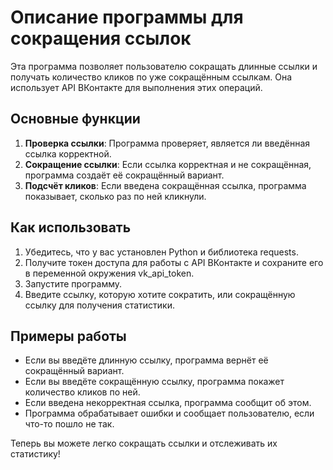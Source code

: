 # Описание программы для сокращения ссылок
Эта программа позволяет пользователю сокращать длинные ссылки и получать количество кликов по уже сокращённым ссылкам. Она использует API ВКонтакте для выполнения этих операций.
## Основные функции
1. **Проверка ссылки**: Программа проверяет, является ли введённая ссылка корректной.
2. **Сокращение ссылки**: Если ссылка корректная и не сокращённая, программа создаёт её сокращённый вариант.
3. **Подсчёт кликов**: Если введена сокращённая ссылка, программа показывает, сколько раз по ней кликнули.
## Как использовать
1. Убедитесь, что у вас установлен Python и библиотека requests.
2. Получите токен доступа для работы с API ВКонтакте и сохраните его в переменной окружения vk_api_token.
3. Запустите программу.
4. Введите ссылку, которую хотите сократить, или сокращённую ссылку для получения статистики.
## Примеры работы
- Если вы введёте длинную ссылку, программа вернёт её сокращённый вариант.
- Если вы введёте сокращённую ссылку, программа покажет количество кликов по ней.
- Если введена некорректная ссылка, программа сообщит об этом.
- Программа обрабатывает ошибки и сообщает пользователю, если что-то пошло не так.
  
Теперь вы можете легко сокращать ссылки и отслеживать их статистику!
